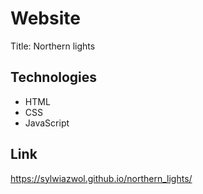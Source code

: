 # Website
Title: Northern lights

## Technologies
* HTML
* CSS
* JavaScript

## Link
https://sylwiazwol.github.io/northern_lights/
